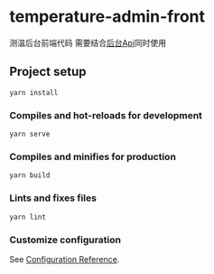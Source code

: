 # temperature-admin-front
测温后台前端代码
需要结合[后台Api](https://github.com/pangxieke/temperature-admin-server.git)同时使用

## Project setup
```
yarn install
```

### Compiles and hot-reloads for development
```
yarn serve
```

### Compiles and minifies for production
```
yarn build
```

### Lints and fixes files
```
yarn lint
```

### Customize configuration
See [Configuration Reference](https://cli.vuejs.org/config/).
